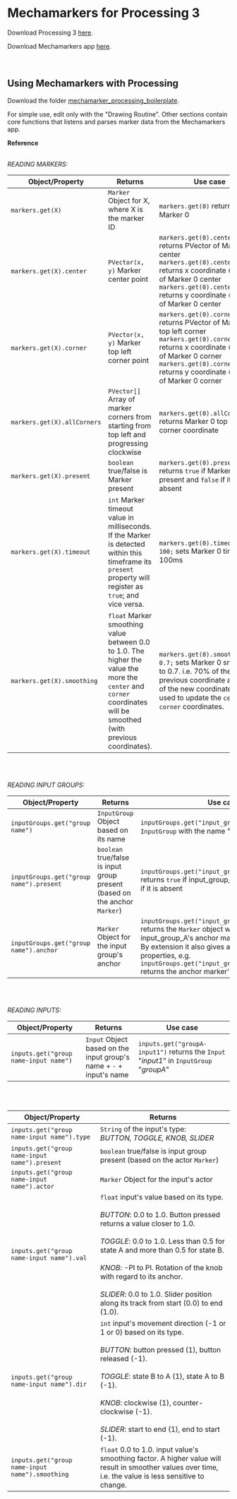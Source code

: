 # Mechamarkers for Processing 3

Download Processing 3 [here](https://processing.org/).

Download Mechamarkers app [here]().
<br>
<br>
<br>

## Using Mechamarkers with Processing

Download the folder [mechamarker_processing_boilerplate](mechamarker_processing_boilerplate).

For simple use, edit only with the "Drawing Routine". Other sections contain core functions that listens and parses marker data from the Mechamarkers app.

__Reference__
<br>
<br>

_READING MARKERS:_

| Object/Property | Returns | Use case |
| --- | --- | --- |
| `markers.get(X)` | `Marker` Object for X, where X is the marker ID | `markers.get(0)` returns Marker 0 |
| `markers.get(X).center` | `PVector(x, y)` Marker center point | `markers.get(0).center` returns PVector of Marker 0 center<br>`markers.get(0).center.x` returns x coordinate (`float`) of Marker 0 center<br>`markers.get(0).center.y` returns y coordinate (`float`) of Marker 0 center |
| `markers.get(X).corner` | `PVector(x, y)` Marker top left corner point | `markers.get(0).corner` returns PVector of Marker 0 top left corner<br>`markers.get(0).corner.x` returns x coordinate (`float`) of Marker 0 corner<br>`markers.get(0).corner.y` returns y coordinate (`float`) of Marker 0 corner |
| `markers.get(X).allCorners` | `PVector[]` Array of marker corners from starting from top left and progressing clockwise | `markers.get(0).allCorners[1]` returns Marker 0 top right corner coordinate |
| `markers.get(X).present` | `boolean` true/false is Marker present | `markers.get(0).present` returns `true` if Marker 0 is present and `false` if it is absent |
| `markers.get(X).timeout` | `int` Marker timeout value in milliseconds. If the Marker is detected within this timeframe its `present` property will register as `true`; and vice versa. | `markers.get(0).timeout = 100;` sets Marker 0 timeout to 100ms |
| `markers.get(X).smoothing` | `float` Marker smoothing value between 0.0 to 1.0. The higher the value the more the `center` and `corner` coordinates will be smoothed (with previous coordinates). | `markers.get(0).smoothing = 0.7;` sets Marker 0 smoothing to 0.7. i.e. 70% of the previous coordinate and 30% of the new coordinate will be used to update the `center` and `corner` coordinates. |

<br>
<br>

_READING INPUT GROUPS:_

| Object/Property | Returns | Use case |
| --- | --- | --- |
| `inputGroups.get("group name")` | `InputGroup` Object based on its name | `inputGroups.get("input_group_A")` returns `InputGroup` with the name "_input_group_A_" |
| `inputGroups.get("group name").present` | `boolean` true/false is input group present (based on the anchor `Marker`) | `inputGroups.get("input_group_A").present` returns `true` if input_group_A is present and `false` if it is absent |
| `inputGroups.get("group name").anchor` | `Marker` Object for the input group's anchor | `inputGroups.get("input_group_A").anchor` returns the `Marker` object which is the input_group_A's anchor marker.<br>By extension it also gives access to all `Marker` properties, e.g.  `inputGroups.get("input_group_A").anchor.center` returns the anchor marker's center coordinate. |

<br>
<br>

_READING INPUTS:_

| Object/Property | Returns | Use case |
| --- | --- | --- |
| `inputs.get("group name-input name")` | `Input` Object based on the input group's name + `-` + input's name | `inputs.get("groupA-input1")` returns the `Input` "_input1_" in `InputGroup` "_groupA_" |

<br>
<br>

| Object/Property | Returns |
| --- | --- |
| `inputs.get("group name-input name").type` | `String` of the input's type:<br>_BUTTON, TOGGLE, KNOB, SLIDER_ |
| `inputs.get("group name-input name").present` | `boolean` true/false is input group present (based on the actor `Marker`) |
| `inputs.get("group name-input name").actor` | `Marker` Object for the input's actor |
| `inputs.get("group name-input name").val` | `float` input's value based on its type.<br><br>_BUTTON_: 0.0 to 1.0. Button pressed returns a value closer to 1.0.<br><br>_TOGGLE_: 0.0 to 1.0. Less than 0.5 for state A and more than 0.5 for state B.<br><br>_KNOB_: -PI to PI. Rotation of the knob with regard to its anchor.<br><br>_SLIDER_: 0.0 to 1.0. Slider position along its track from start (0.0) to end (1.0). |
| `inputs.get("group name-input name").dir` | `int` input's movement direction (-1 or 1 or 0) based on its type.<br><br>_BUTTON_: button pressed (1), button released (-1).<br><br>_TOGGLE_: state B to A (1), state A to B (-1).<br><br>_KNOB_: clockwise (1), counter-clockwise (-1).<br><br>_SLIDER_: start to end (1), end to start (-1). |
| `inputs.get("group name-input name").smoothing` | `float` 0.0 to 1.0. input value's smoothing factor. A higher value will result in smoother values over time, i.e. the value is less sensitive to change. |